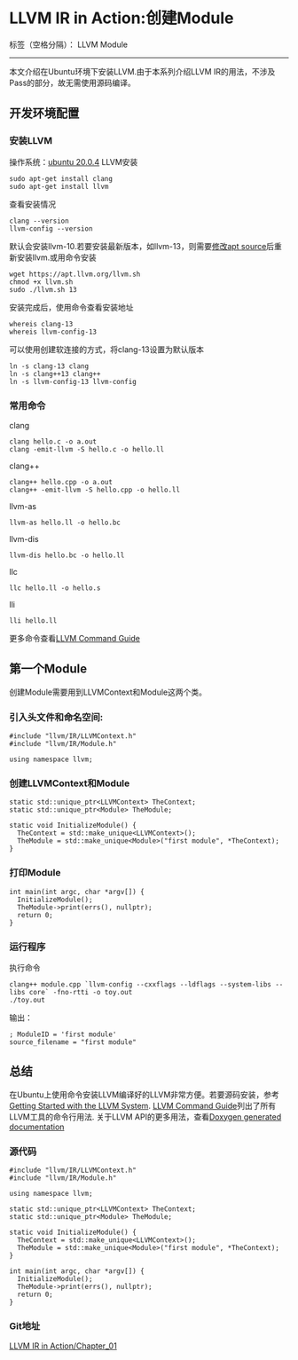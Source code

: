 # LLVM IR in Action:创建Module

标签（空格分隔）： LLVM Module

---
本文介绍在Ubuntu环境下安装LLVM.由于本系列介绍LLVM IR的用法，不涉及Pass的部分，故无需使用源码编译。
## 开发环境配置
### 安装LLVM
操作系统：[ubuntu 20.0.4](https://cn.ubuntu.com/download/desktop)
LLVM安装
```
sudo apt-get install clang
sudo apt-get install llvm
```
查看安装情况
```
clang --version
llvm-config --version
```
默认会安装llvm-10.若要安装最新版本，如llvm-13，则需要[修改apt source](https://apt.llvm.org/)后重新安装llvm.或用命令安装
```
wget https://apt.llvm.org/llvm.sh
chmod +x llvm.sh
sudo ./llvm.sh 13
```
安装完成后，使用命令查看安装地址
```
whereis clang-13
whereis llvm-config-13
```
可以使用创建软连接的方式，将clang-13设置为默认版本
```
ln -s clang-13 clang
ln -s clang++13 clang++
ln -s llvm-config-13 llvm-config
```

### 常用命令
clang
```
clang hello.c -o a.out
clang -emit-llvm -S hello.c -o hello.ll
```
clang++
```
clang++ hello.cpp -o a.out
clang++ -emit-llvm -S hello.cpp -o hello.ll
```
llvm-as
```
llvm-as hello.ll -o hello.bc
```
llvm-dis
```
llvm-dis hello.bc -o hello.ll
```
llc
```
llc hello.ll -o hello.s
```
lli
```
lli hello.ll
```
更多命令查看[LLVM Command Guide](https://www.llvm.org/docs/CommandGuide/index.html#llvm-command-guide)

## 第一个Module
创建Module需要用到LLVMContext和Module这两个类。
### 引入头文件和命名空间:
```
#include "llvm/IR/LLVMContext.h"
#include "llvm/IR/Module.h"

using namespace llvm;
```
### 创建LLVMContext和Module
```
static std::unique_ptr<LLVMContext> TheContext;
static std::unique_ptr<Module> TheModule;

static void InitializeModule() {
  TheContext = std::make_unique<LLVMContext>();
  TheModule = std::make_unique<Module>("first module", *TheContext);
}
```
### 打印Module
```
int main(int argc, char *argv[]) {
  InitializeModule();
  TheModule->print(errs(), nullptr);
  return 0;
}
```

### 运行程序
执行命令
```
clang++ module.cpp `llvm-config --cxxflags --ldflags --system-libs --libs core` -fno-rtti -o toy.out
./toy.out
```
输出：
```
; ModuleID = 'first module'
source_filename = "first module"
```

## 总结
在Ubuntu上使用命令安装LLVM编译好的LLVM非常方便。若要源码安装，参考[Getting Started with the LLVM System](https://llvm.org/docs/GettingStarted.html#getting-the-source-code-and-building-llvm).
[LLVM Command Guide](https://www.llvm.org/docs/CommandGuide/index.html#llvm-command-guide)列出了所有LLVM工具的命令行用法.
关于LLVM API的更多用法，查看[Doxygen generated documentation](https://llvm.org/doxygen/index.html)

### 源代码
```
#include "llvm/IR/LLVMContext.h"
#include "llvm/IR/Module.h"

using namespace llvm;

static std::unique_ptr<LLVMContext> TheContext;
static std::unique_ptr<Module> TheModule;

static void InitializeModule() {
  TheContext = std::make_unique<LLVMContext>();
  TheModule = std::make_unique<Module>("first module", *TheContext);
}

int main(int argc, char *argv[]) {
  InitializeModule();
  TheModule->print(errs(), nullptr);
  return 0;
}
```
### Git地址
[LLVM IR in Action/Chapter_01](https://github.com/bigconvience/llvm-ir-in-action)
